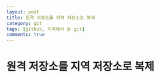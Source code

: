 ```yaml
---
layout: post
title: 원격 저장소를 지역 저장소로 복제
category: git
tags: [github, 지옥에서 온 git]
comments: true
---
```


# 원격 저장소를 지역 저장소로 복제
